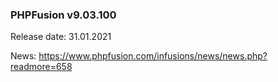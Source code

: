 ### PHPFusion v9.03.100
Release date: 31.01.2021

News: https://www.phpfusion.com/infusions/news/news.php?readmore=658
